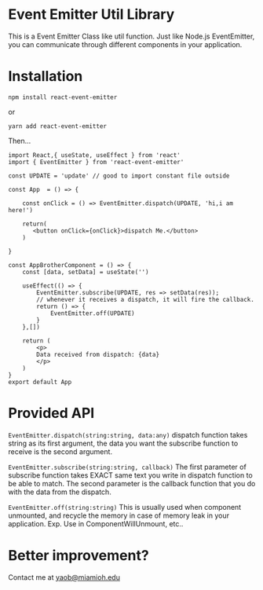# Event Emitter Util Library

This is a Event Emitter Class like util function. Just like Node.js EventEmitter, you can communicate through different components in your application.

# Installation

`npm install react-event-emitter`

or

`yarn add react-event-emitter`

Then...

```
import React,{ useState, useEffect } from 'react'
import { EventEmitter } from 'react-event-emitter'

const UPDATE = 'update' // good to import constant file outside

const App  = () => {

    const onClick = () => EventEmitter.dispatch(UPDATE, 'hi,i am here!')

    return(
       <button onClick={onClick}>dispatch Me.</button>
    )
  
}

const AppBrotherComponent = () => {
    const [data, setData] = useState('')

    useEffect(() => {
        EventEmitter.subscribe(UPDATE, res => setData(res));
        // whenever it receives a dispatch, it will fire the callback. 
        return () => {
            EventEmitter.off(UPDATE)
        }
    },[])

    return (
        <p>
        Data received from dispatch: {data}
        </p>
    )
}
export default App

```

# Provided API

`EventEmitter.dispatch(string:string, data:any)`
dispatch function takes string as its first argument, the data you want the subscribe function to receive is the second argument.

`EventEmitter.subscribe(string:string, callback)`
The first parameter of subscribe function takes EXACT same text you write in dispatch function to be able to match. The second parameter is the callback function that you do with the data from the dispatch.

`EventEmitter.off(string:string)`
This is usually used when component unmounted, and recycle the memory in case of memory leak in your application. Exp. Use in ComponentWillUnmount, etc..

# Better improvement?

Contact me at yaob@miamioh.edu
